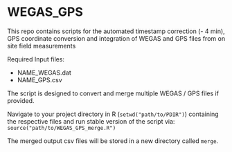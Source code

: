 # WEGAS_GPS
This repo contains scripts for the automated timestamp correction (- 4 min), GPS coordinate conversion and integration of WEGAS and GPS files from on site field measurements

Required Input files:
* NAME_WEGAS.dat
* NAME_GPS.csv

The script is designed to convert and merge multiple WEGAS / GPS files if provided. 

Navigate to your project directory in R (```setwd("path/to/PDIR")```) containing the respective files and run stable version of the script via: ```source("path/to/WEGAS_GPS_merge.R")```

The merged output csv files will be stored in a new directory called ```merge```.
